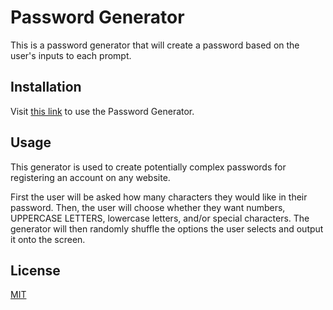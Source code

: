 # Password Generator

This is a password generator that will create a password based on the user's inputs to each prompt.

## Installation

Visit [this link](https://xckz.github.io/PasswordGenerator/) to use the Password Generator.

## Usage

This generator is used to create potentially complex passwords for registering an account on any website.

First the user will be asked how many characters they would like in their password. Then, the user will choose whether they want numbers, UPPERCASE LETTERS, lowercase letters, and/or special characters. The generator will then randomly shuffle the options the user selects and output it onto the screen.

## License
[MIT](https://choosealicense.com/licenses/mit/)